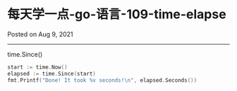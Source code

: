 # 每天学一点-go-语言-109-time-elapse

Posted on Aug 9, 2021

---

time.Since()

```go
start := time.Now()
elapsed := time.Since(start)
fmt.Printf("Done! It took %v seconds!\n", elapsed.Seconds())
```

